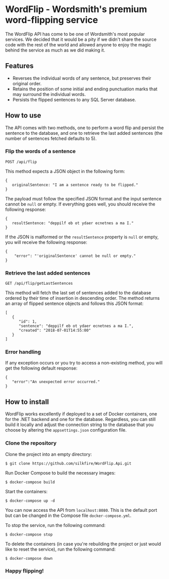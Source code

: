 # WordFlip - Wordsmith's premium word-flipping service
The WordFlip API has come to be one of Wordsmith's most popular services. We decided that it would be a pity if we didn't share the source code with the rest of the world and allowed anyone to enjoy the magic behind the service as much as we did making it.

## Features

* Reverses the individual words of any sentence, but preserves their original order.
* Retains the position of some initial and ending punctuation marks that may surround the individual words.
* Persists the flipped sentences to any SQL Server database.

## How to use

The API comes with two methods, one to perform a word flip and persist the sentence to the database, and one to retrieve the last added sentences (the number of sentences fetched defaults to 5).

### Flip the words of a sentence

`POST /api/flip`

This method expects a JSON object in the following form:

```
{
   originalSentence: "I am a sentence ready to be flipped."
}
```

The payload must follow the specified JSON format and the input sentence cannot be `null` or empty. If everything goes well, you should receive the following response:

```
{
   resultSentence: "deppilf eb ot ydaer ecnetnes a ma I."
}
```

If the JSON is malformed or the `resultSentence` property is `null` or empty, you will receive the following response:

```
{
    "error": "'originalSentence' cannot be null or empty."
}
```


### Retrieve the last added sentences

`GET /api/flip/getLastSentences`

This method will fetch the last set of sentences added to the database ordered by their time of insertion in descending order.
The method returns an array of flipped sentence objects and follows this JSON format:

```
[
   {  
      "id": 1,
      "sentence": "deppilf eb ot ydaer ecnetnes a ma I.",
      "created": "2018-07-01T14:55:00"
   }
]
```

### Error handling

If any exception occurs or you try to access a non-existing method, you will get the following default response:

```
{
   "error":"An unexpected error occurred."
}
```


## How to install

WordFlip works excellently if deployed to a set of Docker containers, one for the .NET backend and one for the database.
Regardless, you can still build it locally and adjust the connection string to the database that you choose by altering the `appsettings.json` configuration file.

### Clone the repository

Clone the project into an empty directory:

```
$ git clone https://github.com/silkfire/WordFlip.Api.git
```

Run Docker Compose to build the necessary images:

```
$ docker-compose build
```

Start the containers:

```
$ docker-compose up -d
```

You can now access the API from `localhost:8080`. This is the default port but can be changed in the Compose file `docker-compose.yml`.


To stop the service, run the following command:

```
$ docker-compose stop
```

To delete the containers (in case you're rebuilding the project or just would like to reset the service), run the following command:

```
$ docker-compose down
```


### Happy flipping!

